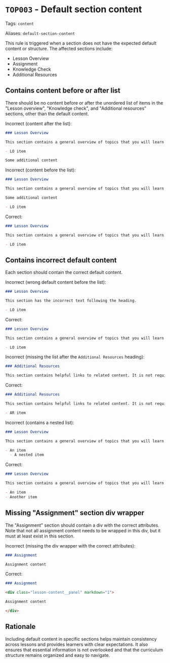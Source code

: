 <!-- markdownlint-disable-next-line -->
# `TOP003` - Default section content

Tags: `content`

Aliases: `default-section-content`

This rule is triggered when a section does not have the expected default content or structure. The affected sections include:

- Lesson Overview
- Assignment
- Knowledge Check
- Additional Resources

## Contains content before or after list

There should be no content before or after the unordered list of items in the "Lesson overview", "Knowledge check", and "Additional resources" sections, other than the default content.

Incorrect (content after the list):

```markdown
### Lesson Overview

This section contains a general overview of topics that you will learn in this lesson.

- LO item

Some additional content
```

Incorrect (content before the list):

```markdown
### Lesson Overview

This section contains a general overview of topics that you will learn in this lesson.

Some additional content

- LO item
```

Correct:

```markdown
### Lesson Overview

This section contains a general overview of topics that you will learn in this lesson.

- LO item
```

## Contains incorrect default content

Each section should contain the correct default content.

Incorrect (wrong default content before the list):

```markdown
### Lesson Overview

This section has the incorrect text following the heading.

- LO item
```

Correct:

```markdown
### Lesson Overview

This section contains a general overview of topics that you will learn in this lesson.

- LO item
```

Incorrect (missing the list after the `Additional Resources` heading):

```markdown
### Additional Resources

This section contains helpful links to related content. It is not required, so consider it supplemental.
```

Correct:

```markdown
### Additional Resources

This section contains helpful links to related content. It is not required, so consider it supplemental.

- AR item
```

Incorrect (contains a nested list):

```markdown
### Lesson Overview

This section contains a general overview of topics that you will learn in this lesson.

- An item
  - A nested item
```

Correct:

```markdown
### Lesson Overview

This section contains a general overview of topics that you will learn in this lesson.

- An item
- Another item
```

## Missing "Assignment" section div wrapper

The "Assignment" section should contain a div with the correct attributes. Note that not all assignment content needs to be wrapped in this div, but it must at least exist in this section.

Incorrect (missing the div wrapper with the correct attributes):

```markdown
### Assignment

Assignment content

```

Correct:

```markdown
### Assignment

<div class="lesson-content__panel" markdown="1">

Assignment content

</div>
```

## Rationale

Including default content in specific sections helps maintain consistency across lessons and provides learners with clear expectations. It also ensures that essential information is not overlooked and that the curriculum structure remains organized and easy to navigate.
